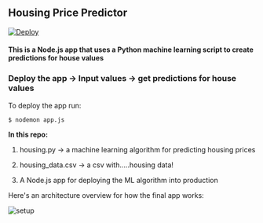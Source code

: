 ## Housing Price Predictor

[![Deploy](https://www.herokucdn.com/deploy/button.png)](https://heroku.com/deploy)

#### This is a Node.js app that uses a Python machine learning script to create predictions for house values

### Deploy the app -> Input values -> get predictions for house values

To deploy the app run:

```$ nodemon app.js```

**In this repo:**

1. housing.py -> a machine learning algorithm for predicting housing prices

2. housing_data.csv -> a csv with.....housing data!

3. A Node.js app for deploying the ML algorithm into production

Here's an architecture overview for how the final app works:

![setup](/public/img/setup.png)

